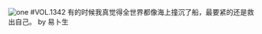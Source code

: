 ![one](http://image.wufazhuce.com/FvUQAnnlOYtP_heGhDctQqEB5dbE)
#VOL.1342
有的时候我真觉得全世界都像海上撞沉了船，最要紧的还是救出自己。 by 易卜生
